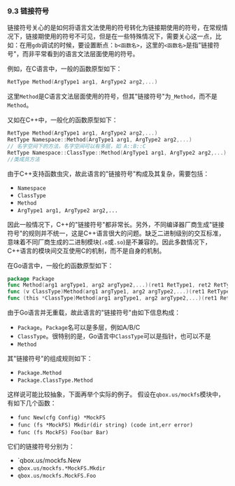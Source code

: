 ### 9.3 链接符号
链接符号关心的是如何将语言文法使用的符号转化为链接期使用的符号，在常规情况下，链接期使用的符号不可见，但是在一些特殊情况下，需要关心这一点，比如：在用`gdb`调试的时候，要设置断点：`b<函数名>`，这里的`<函数名>`是指"链接符号"，而非平常看到的语言文法层面使用的符号。

例如，在C语言中，一般的函数原型如下：
```C
RetType Method(ArgType1 arg1, ArgType2 arg2,...)
```
这里`Method`是C语言文法层面使用的符号，但其"链接符号"为`_Method`，而不是`Method`。

又如在C++中，一般化的函数原型如下：
```C++
RetType Method(ArgType1 arg1, ArgType2 arg2,...)
RetType Namespace::Method(ArgType1 arg1, ArgType2 arg2,...)
// 名字空间下的方法，名字空间可以有多层，如 A::B::C
RetType Namespace::ClassType::Method(ArgType1 arg1, ArgType2 arg2,...)
//类成员方法
```
由于C++支持函数虫灾，故此语言的"链接符号"构成及其复杂，需要包括：
* `Namespace`
* `ClassType`
* `Method`
* `ArgType1 arg1, ArgType2 arg2,...`

因此一般情况下，C++的"链接符号"都非常长。另外，不同编译器厂商生成"链接符号"的规则并不统一，这是C++语言很大的问题。缺乏二进制级别的交互标准，意味着不同厂商生成的二进制模块(`.o`或`.so`)是不兼容的。因此多数情况下，C++语言的模块间交互使用C的机制，而不是自身的机制。

在Go语言中，一般化的函数原型如下：
```go
package Package
func Method(arg1 argType1, arg2 argType2,...)(ret1 RetType1, ret2 RetType2,...)
func (v ClassType)Method(arg1 argType1, arg2 argType2,...)(ret1 RetType1, ret2 RetType2,...)
func (this *ClassType)Method(arg1 argType1, arg2 argType2,...)(ret1 RetType1, ret2 RetType2,...)//这种可以认为是上一种情况的特例
```

由于Go语言并无重载，故此语言的"链接符号"由如下信息构成：
* `Package`。`Package`名可以是多层，例如A/B/C
* `ClassType`。很特别的是，Go语言中`ClassType`可以是指针，也可以不是
* `Method`

其"链接符号"的组成规则如下：
* `Package.Method`
* `Package.ClassType.Method`

这样说可能比较抽象，下面再举个实际的例子。
假设在`qbox.us/mockfs`模块中，有如下几个函数：
* `func New(cfg Config) *MockFS`
* `func (fs *MockFS) Mkdir(dir string) (code int,err error)`
* `func (fs MockFS) Foo(bar Bar)`

它们的链接符号分别为：
* `qbox.us/mockfs.New
* `qbox.us/mockfs.*MockFS.Mkdir`
* `qbox.us/mockfs.MockFS.Foo`